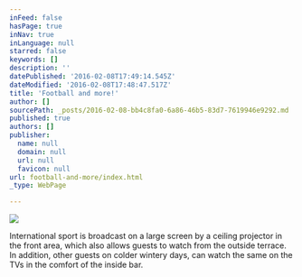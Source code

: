 ```yaml
---
inFeed: false
hasPage: true
inNav: true
inLanguage: null
starred: false
keywords: []
description: ''
datePublished: '2016-02-08T17:49:14.545Z'
dateModified: '2016-02-08T17:48:47.517Z'
title: 'Football and more!'
author: []
sourcePath: _posts/2016-02-08-bb4c8fa0-6a86-46b5-83d7-7619946e9292.md
published: true
authors: []
publisher:
  name: null
  domain: null
  url: null
  favicon: null
url: football-and-more/index.html
_type: WebPage

---
```

![](https://the-grid-user-content.s3-us-west-2.amazonaws.com/5c751564-0bb6-4e28-a6f4-766fa8d59184.JPG)

International sport is broadcast on a large
screen by a ceiling projector in the front area, which also allows guests to
watch from the outside terrace. In addition, other guests on colder wintery
days, can watch the same on the TVs in the comfort of the inside bar.